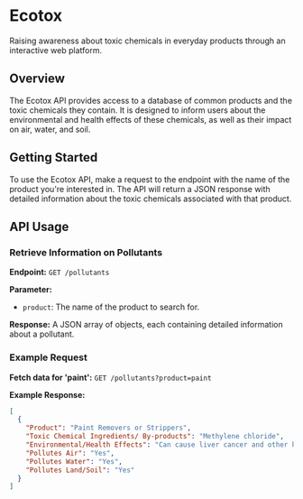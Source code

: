 # Ecotox
Raising awareness about toxic chemicals in everyday products through an interactive web platform.

## Overview
The Ecotox API provides access to a database of common products and the toxic chemicals they contain. It is designed to inform users about the environmental and health effects of these chemicals, as well as their impact on air, water, and soil.

## Getting Started
To use the Ecotox API, make a request to the endpoint with the name of the product you're interested in. The API will return a JSON response with detailed information about the toxic chemicals associated with that product.

## API Usage

### Retrieve Information on Pollutants

**Endpoint:**
`GET /pollutants`

**Parameter:**
- `product`: The name of the product to search for.

**Response:**
A JSON array of objects, each containing detailed information about a pollutant.

### Example Request

**Fetch data for 'paint':**
`GET /pollutants?product=paint`

**Example Response:**
```json
[
  {
    "Product": "Paint Removers or Strippers",
    "Toxic Chemical Ingredients/ By-products": "Methylene chloride",
    "Environmental/Health Effects": "Can cause liver cancer and other health problems.",
    "Pollutes Air": "Yes",
    "Pollutes Water": "Yes",
    "Pollutes Land/Soil": "Yes"
  }
]
